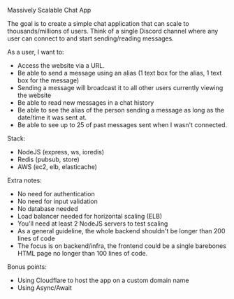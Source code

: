 Massively Scalable Chat App

The goal is to create a simple chat application that can scale to thousands/millions of users.
Think of a single Discord channel where any user can connect to and start sending/reading messages.

As a user, I want to:
- Access the website via a URL.
- Be able to send a message using an alias (1 text box for the alias, 1 text box for the message)
- Sending a message will broadcast it to all other users currently viewing the website
- Be able to read new messages in a chat history
- Be able to see the alias of the person sending a message as long as the date/time it was sent at.
- Be able to see up to 25 of past messages sent when I wasn't connected.

Stack:
- NodeJS (express, ws, ioredis)
- Redis (pubsub, store)
- AWS (ec2, elb, elasticache)

Extra notes:
- No need for authentication
- No need for input validation
- No database needed
- Load balancer needed for horizontal scaling (ELB)
- You'll need at least 2 NodeJS servers to test scaling
- As a general guideline, the whole backend shouldn't be longer than 200 lines of code
- The focus is on backend/infra, the frontend could be a single barebones HTML page no longer than 100 lines of code.

Bonus points:
- Using Cloudflare to host the app on a custom domain name
- Using Async/Await

